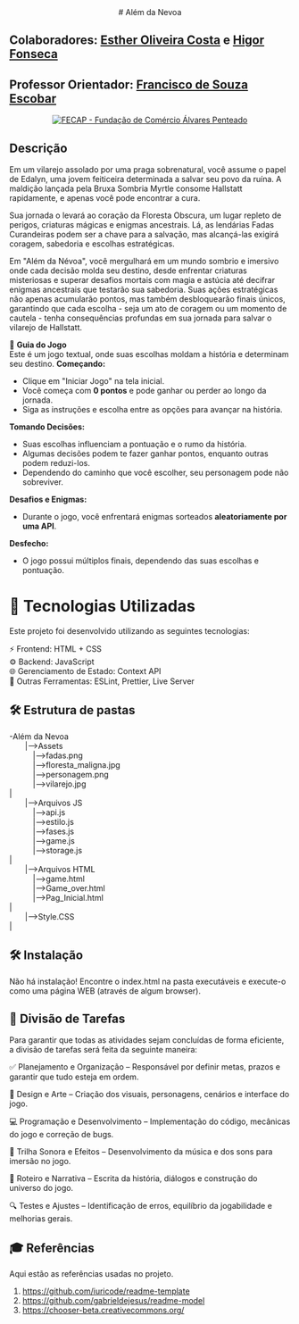 <center># Além da Nevoa</center>

</p>

## Colaboradores: <a href=https://www.linkedin.com/in/estherolvr/>Esther Oliveira Costa</a> e <a href=https://www.linkedin.com/in/higor-fonseca-santos/>Higor Fonseca </a>
 

## Professor Orientador:  <a href="https://www.linkedin.com/in/francisco-escobar/">Francisco de Souza Escobar</a>

<p align="center">
<a href= "https://www.fecap.br/"><img src="https://drive.google.com/uc?id=1e5rWxQKe4fyM2_fdEC5hbbV-laEJlW8u" alt="FECAP - Fundação de Comércio Álvares Penteado" border="0"></a>

## Descrição

<p>Em um vilarejo assolado por uma praga sobrenatural, você assume o papel de Edalyn, uma jovem feiticeira determinada a salvar seu povo da ruína. A maldição lançada pela Bruxa Sombria Myrtle consome Hallstatt rapidamente, e apenas você pode encontrar a cura.
<p>Sua jornada o levará ao coração da Floresta Obscura, um lugar repleto de perigos, criaturas mágicas e enigmas ancestrais. Lá, as lendárias Fadas Curandeiras podem ser a chave para a salvação, mas alcançá-las exigirá coragem, sabedoria e escolhas estratégicas.
<p>Em "Além da Névoa", você mergulhará em um mundo sombrio e imersivo onde cada decisão molda seu destino, desde enfrentar criaturas misteriosas e superar desafios mortais com magia e astúcia até decifrar enigmas ancestrais que testarão sua sabedoria. Suas ações estratégicas não apenas acumularão pontos, mas também desbloquearão finais únicos, garantindo que cada escolha - seja um ato de coragem ou um momento de cautela - tenha consequências profundas em sua jornada para salvar o vilarejo de Hallstatt.

🚀 **Guia do Jogo**  
Este é um jogo textual, onde suas escolhas moldam a história e determinam seu destino.
**Começando:**  
- Clique em "Iniciar Jogo" na tela inicial.  
- Você começa com **0 pontos** e pode ganhar ou perder ao longo da jornada.  
- Siga as instruções e escolha entre as opções para avançar na história.  

**Tomando Decisões:**  
- Suas escolhas influenciam a pontuação e o rumo da história.  
- Algumas decisões podem te fazer ganhar pontos, enquanto outras podem reduzi-los.  
- Dependendo do caminho que você escolher, seu personagem pode não sobreviver.  

**Desafios e Enigmas:**  
- Durante o jogo, você enfrentará enigmas sorteados **aleatoriamente por uma API**.  

**Desfecho:**  
- O jogo possui múltiplos finais, dependendo das suas escolhas e pontuação.


# 🚀 Tecnologias Utilizadas
Este projeto foi desenvolvido utilizando as seguintes tecnologias:

⚡ Frontend: HTML + CSS<br>
⚙ Backend: JavaScript<br>
🌐 Gerenciamento de Estado: Context API<br>
🔧 Outras Ferramentas: ESLint, Prettier, Live Server<br>



## 🛠 Estrutura de pastas

-Além da Nevoa<br>
    &emsp;&emsp;|-->Assets<br>
        &emsp;&emsp;&emsp;|-->fadas.png<br>
        &emsp;&emsp;&emsp;|-->floresta_maligna.jpg<br>
        &emsp;&emsp;&emsp;|-->personagem.png<br>
        &emsp;&emsp;&emsp;|-->vilarejo.jpg<br>
        |<br>
    &emsp;&emsp;|-->Arquivos JS<br>
        &emsp;&emsp;&emsp;|-->api.js<br>
        &emsp;&emsp;&emsp;|-->estilo.js<br>
        &emsp;&emsp;&emsp;|-->fases.js<br>
        &emsp;&emsp;&emsp;|-->game.js<br>
        &emsp;&emsp;&emsp;|-->storage.js<br>
        |<br>
    &emsp;&emsp;|-->Arquivos HTML<br>
        &emsp;&emsp;&emsp;|-->game.html<br>
        &emsp;&emsp;&emsp;|-->Game_over.html<br>
        &emsp;&emsp;&emsp;|-->Pag_Inicial.html<br>
        |<br>
    &emsp;&emsp;|-->Style.CSS<br>
    |<br>

## 🛠 Instalação

Não há instalação!
Encontre o index.html na pasta executáveis e execute-o como uma página WEB (através de algum browser).

## 📌 Divisão de Tarefas
Para garantir que todas as atividades sejam concluídas de forma eficiente, a divisão de tarefas será feita da seguinte maneira:

✅ Planejamento e Organização – Responsável por definir metas, prazos e garantir que tudo esteja em ordem.

🎨 Design e Arte – Criação dos visuais, personagens, cenários e interface do jogo.

💻 Programação e Desenvolvimento – Implementação do código, mecânicas do jogo e correção de bugs.

🎼 Trilha Sonora e Efeitos – Desenvolvimento da música e dos sons para imersão no jogo.

📝 Roteiro e Narrativa – Escrita da história, diálogos e construção do universo do jogo.

🔍 Testes e Ajustes – Identificação de erros, equilíbrio da jogabilidade e melhorias gerais.



## 🎓 Referências

Aqui estão as referências usadas no projeto.

1. <https://github.com/iuricode/readme-template>
2. <https://github.com/gabrieldejesus/readme-model>
3. <https://chooser-beta.creativecommons.org/>

